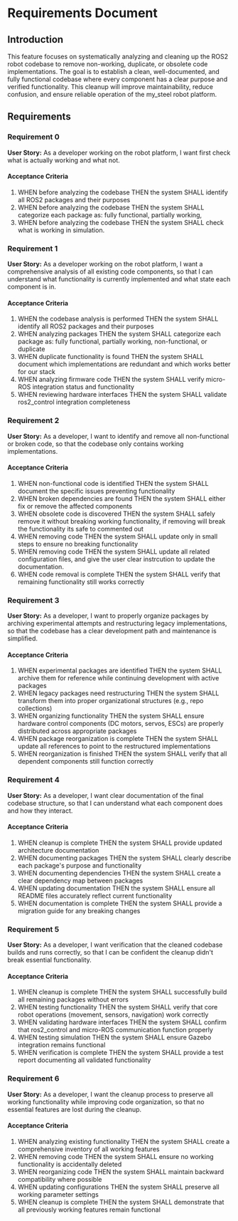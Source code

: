 # Requirements Document

## Introduction

This feature focuses on systematically analyzing and cleaning up the ROS2 robot codebase to remove non-working, duplicate, or obsolete code implementations. The goal is to establish a clean, well-documented, and fully functional codebase where every component has a clear purpose and verified functionality. This cleanup will improve maintainability, reduce confusion, and ensure reliable operation of the my_steel robot platform.

## Requirements
### Requirement 0

**User Story:** As a developer working on the robot platform, I want first check what is actually working and what not.

#### Acceptance Criteria

1. WHEN before analyzing the codebase THEN the system SHALL identify all ROS2 packages and their purposes
2. WHEN before analyzing the codebase THEN the system SHALL categorize each package as: fully functional, partially working, 
3. WHEN before analyzing the codebase THEN the system SHALL check what is working in simulation.

### Requirement 1

**User Story:** As a developer working on the robot platform, I want a comprehensive analysis of all existing code components, so that I can understand what functionality is currently implemented and what state each component is in.

#### Acceptance Criteria

1. WHEN the codebase analysis is performed THEN the system SHALL identify all ROS2 packages and their purposes
2. WHEN analyzing packages THEN the system SHALL categorize each package as: fully functional, partially working, non-functional, or duplicate
3. WHEN duplicate functionality is found THEN the system SHALL document which implementations are redundant and which works better for our stack
4. WHEN analyzing firmware code THEN the system SHALL verify micro-ROS integration status and functionality
5. WHEN reviewing hardware interfaces THEN the system SHALL validate ros2_control integration completeness

### Requirement 2

**User Story:** As a developer, I want to identify and remove all non-functional or broken code, so that the codebase only contains working implementations.

#### Acceptance Criteria

1. WHEN non-functional code is identified THEN the system SHALL document the specific issues preventing functionality
2. WHEN broken dependencies are found THEN the system SHALL either fix or remove the affected components
3. WHEN obsolete code is discovered THEN the system SHALL safely remove it without breaking working functionality, if removing will break the functionality its safe to commented out
5. WHEN removing code THEN the system SHALL update only in small steps to ensure no breaking functionality
4. WHEN removing code THEN the system SHALL update all related configuration files, and give the user clear instrcution to update the documentation.
6. WHEN code removal is complete THEN the system SHALL verify that remaining functionality still works correctly

### Requirement 3

**User Story:** As a developer, I want to properly organize packages by archiving experimental attempts and restructuring legacy implementations, so that the codebase has a clear development path and maintenance is simplified.

#### Acceptance Criteria

1. WHEN experimental packages are identified THEN the system SHALL archive them for reference while continuing development with active packages
2. WHEN legacy packages need restructuring THEN the system SHALL transform them into proper organizational structures (e.g., repo collections)
3. WHEN organizing functionality THEN the system SHALL ensure hardware control components (DC motors, servos, ESCs) are properly distributed across appropriate packages
4. WHEN package reorganization is complete THEN the system SHALL update all references to point to the restructured implementations
5. WHEN reorganization is finished THEN the system SHALL verify that all dependent components still function correctly

### Requirement 4

**User Story:** As a developer, I want clear documentation of the final codebase structure, so that I can understand what each component does and how they interact.

#### Acceptance Criteria

1. WHEN cleanup is complete THEN the system SHALL provide updated architecture documentation
2. WHEN documenting packages THEN the system SHALL clearly describe each package's purpose and functionality
3. WHEN documenting dependencies THEN the system SHALL create a clear dependency map between packages
4. WHEN updating documentation THEN the system SHALL ensure all README files accurately reflect current functionality
5. WHEN documentation is complete THEN the system SHALL provide a migration guide for any breaking changes

### Requirement 5

**User Story:** As a developer, I want verification that the cleaned codebase builds and runs correctly, so that I can be confident the cleanup didn't break essential functionality.

#### Acceptance Criteria

1. WHEN cleanup is complete THEN the system SHALL successfully build all remaining packages without errors
2. WHEN testing functionality THEN the system SHALL verify that core robot operations (movement, sensors, navigation) work correctly
3. WHEN validating hardware interfaces THEN the system SHALL confirm that ros2_control and micro-ROS communication function properly
4. WHEN testing simulation THEN the system SHALL ensure Gazebo integration remains functional
5. WHEN verification is complete THEN the system SHALL provide a test report documenting all validated functionality

### Requirement 6

**User Story:** As a developer, I want the cleanup process to preserve all working functionality while improving code organization, so that no essential features are lost during the cleanup.

#### Acceptance Criteria

1. WHEN analyzing existing functionality THEN the system SHALL create a comprehensive inventory of all working features
2. WHEN removing code THEN the system SHALL ensure no working functionality is accidentally deleted
3. WHEN reorganizing code THEN the system SHALL maintain backward compatibility where possible
4. WHEN updating configurations THEN the system SHALL preserve all working parameter settings
5. WHEN cleanup is complete THEN the system SHALL demonstrate that all previously working features remain functional